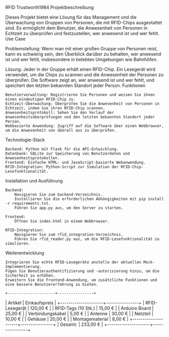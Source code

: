RFID Trustworth1984
Projektbeschreibung

Dieses Projekt bietet eine Lösung für das Management und die Überwachung von Gruppen von Personen, die mit RFID-Chips ausgestattet sind. Es ermöglicht dem Benutzer, die Anwesenheit von Personen in Echtzeit zu überprüfen und festzustellen, wer anwesend ist und wer fehlt.
Use Case

Problemstellung:
Wenn man mit einer großen Gruppe von Personen reist, kann es schwierig sein, den Überblick darüber zu behalten, wer anwesend ist und wer fehlt, insbesondere in belebten Umgebungen wie Bahnhöfen.

Lösung:
Jeder in der Gruppe erhält einen RFID-Chip. Ein Lesegerät wird verwendet, um die Chips zu scannen und die Anwesenheit der Personen zu überprüfen. Die Software zeigt an, wer anwesend ist und wer fehlt, und speichert den letzten bekannten Standort jeder Person.
Funktionen

    Benutzerverwaltung: Registrieren Sie Personen und weisen Sie ihnen einen eindeutigen RFID-Chip zu.
    Echtzeit-Überwachung: Überprüfen Sie die Anwesenheit von Personen in Echtzeit, indem Sie ihren RFID-Chip scannen.
    Anwesenheitsprotokoll: Sehen Sie den Verlauf der Anwesenheitsüberprüfungen und den letzten bekannten Standort jeder Person.
    Webbasierte Anwendung: Zugriff auf die Software über einen Webbrowser, um die Anwesenheit von überall aus zu überprüfen.

Technologie-Stack

    Backend: Python mit Flask für die API-Entwicklung.
    Datenbank: SQLite zur Speicherung von Benutzerdaten und Anwesenheitsprotokollen.
    Frontend: Einfache HTML- und JavaScript-basierte Webanwendung.
    RFID-Integration: Python-Script zur Simulation der RFID-Chip-Lesefunktionalität.

Installation und Ausführung

    Backend:
        Navigieren Sie zum backend-Verzeichnis.
        Installieren Sie die erforderlichen Abhängigkeiten mit pip install -r requirements.txt.
        Führen Sie app.py aus, um den Server zu starten.

    Frontend:
        Öffnen Sie index.html in einem Webbrowser.

    RFID-Integration:
        Navigieren Sie zum rfid_integration-Verzeichnis.
        Führen Sie rfid_reader.py aus, um die RFID-Lesefunktionalität zu simulieren.

Weiterentwicklung

    Integrieren Sie echte RFID-Lesegeräte anstelle der aktuellen Mock-Implementierung.
    Fügen Sie Benutzerauthentifizierung und -autorisierung hinzu, um die Sicherheit zu erhöhen.
    Erweitern Sie die Frontend-Anwendung, um zusätzliche Funktionen und eine bessere Benutzererfahrung zu bieten.

    +---------------------+----------------+
|      Artikel        | Einkaufspreis  |
+---------------------+----------------+
| RFID-Lesegerät      | 120,00 €       |
| RFID-Tags (10 Stk.) | 15,00 €        |
| Arduino Board       | 25,00 €        |
| Verbindungskabel    | 5,00 €         |
| Antenne             | 30,00 €        |
| Netzteil            | 10,00 €        |
| Gehäuse             | 20,00 €        |
| Montagematerial     | 8,00 €         |
+---------------------+----------------+
| Gesamt:             | 233,00 €       |
+---------------------+----------------+

